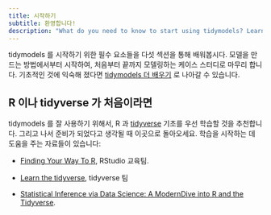 ```yaml
---
title: 시작하기
subtitle: 환영합니다!
description: "What do you need to know to start using tidymodels? Learn what you need in 5 articles."
---
```


tidymodels 를 시작하기 위한 필수 요소들을 다섯 섹션을 통해 배워봅시다. 모델을 만드는 방법에서부터 시작하여, 처음부터 끝까지 모델링하는 케이스 스터디로 마무리 합니다. 기초적인 것에 익숙해 졌다면 [tidymodels 더 배우기](/learn/) 로 나아갈 수 있습니다.

## R 이나 tidyverse 가 처음이라면

tidymodels 를 잘 사용하기 위해서, R 과 [tidyverse](https://www.tidyverse.org/) 기초를 우선 학습할 것을 추천합니다. 그리고 나서 준비가 되었다고 생각될 때 이곳으로 돌아오세요. 학습을 시작하는 데 도움을 주는 자료들이 있습니다:

* [Finding Your Way To R](https://education.rstudio.com/learn/), RStudio 교육팀.

* [Learn the tidyverse](https://www.tidyverse.org/learn/), tidyverse 팀

* [Statistical Inference via Data Science: A ModernDive into R and the Tidyverse](/books/moderndive/).

